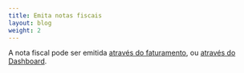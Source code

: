 ```yaml
---
title: Emita notas fiscais
layout: blog
weight: 2
---
```

A nota fiscal pode ser emitida [através do faturamento](/docs/primeiros-passos/emita-notas-fiscais/emitir-nota-fiscal-atraves-do-faturamento/), ou [através do Dashboard](/docs/primeiros-passos/emita-notas-fiscais/emitir-nota-fiscal-atraves-do-dashboard/).